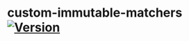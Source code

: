 # custom-immutable-matchers [![Version](https://img.shields.io/npm/v/custom-immutable-matchers.svg)](https://www.npmjs.com/package/custom-immutable-matchers)
